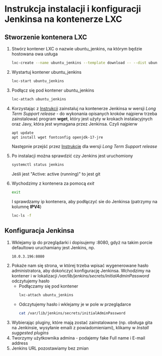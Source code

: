 # Instrukcja instalacji i konfiguracji Jenkinsa na kontenerze LXC
## Stworzenie kontenera LXC
1. Stwórz kontener LXC o nazwie ubuntu_jenkins, na którym będzie hostowana owa usługa
    ```bash
    lxc-create --name ubuntu_jenkins --template download -- --dist ubuntu --release focal --arch amd64
    ```
2. Wystartuj kontener ubuntu_jenkins
    ```bash
    lxc-start ubuntu_jenkins
    ```
3. Podłącz się pod kontener ubuntu_jenkins
    ```bash
    lxc-attach ubuntu_jenkins
    ```
4. Korzystając z [Instrukcji](https://www.jenkins.io/doc/book/installing/linux/) zainstaluj na kontenerze Jenkinsa w wersji *Long Term Support release* - do wykonania opisanych kroków najpierw trzeba zainstalować program **wget**, który jest użyty w krokach instalacyjnych oraz Javy, która jest wymagana przez Jenkinsa. Czyli najpierw
    ```bash
    apt update
    apt install wget fontconfig openjdk-17-jre
    ```
    Następnie przejść przez [Instrukcję](https://www.jenkins.io/doc/book/installing/linux/) dla wersji *Long Term Support release*

5. Po instalacji można sprawdzić czy Jenkins jest uruchomiony
    ```bash
    systemctl status jenkins
    ```
    Jeśli jest "Active: active (running)" to jest git
6. Wychodzimy z kontenera za pomocą *exit*
    ```bash
    exit
    ```
    I sprawdzamy ip kontenera, aby podłączyć sie do Jenkinsa (patrzymy na kolumnę **IPV4**)
    ```bash
    lxc-ls -f 
    ```
## Konfiguracja Jenkinsa
1. Wklejamy ip do przeglądarki i dopisujemy :8080, gdyż na takim porcie defaultowo uruchamiany jest Jenkins, np.
    ```
    10.0.3.196:8080
    ```
2. Pokaże nam się strona, w której trzeba wpisać wygenerowane hasło administratora, aby dokończyć konfigurację Jenkinsa. Wchodzimy na kontener i w lokalizacji */var/lib/jenkins/secrets/initialAdminPassword* odczytujemy hasło
    - Podłączamy się pod kontener
        ```bash
        lxc-attach ubuntu_jenkins
        ```
    - Odczytujemy hasło i wklejamy je w pole w przeglądarce
        ```bash
        cat /var/lib/jenkins/secrets/initialAdminPassword
        ```
3. Wybierając pluginy, które mają zostać zainstalowane (np. obsługa gita na Jenkinsie, wysyłanie emaili z powiadomieniami), klikamy w *Install suggested plugins*
4. Tworzymy użytkownika admina - podajemy fake Full name i E-mail address
5. Jenkins URL pozostawiamy bez zmian
